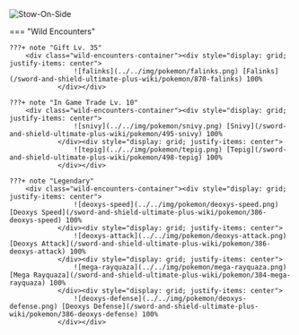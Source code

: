 <img src="../../img/routes/Stow-On-Side.png" alt="Stow-On-Side"/>

=== "Wild Encounters"


	???+ note "Gift Lv. 35"
		<div class="wild-encounters-container"><div style="display: grid; justify-items: center">
                    ![falinks](../../img/pokemon/falinks.png) [Falinks](/sword-and-shield-ultimate-plus-wiki/pokemon/870-falinks) 100%
                </div></div>

	???+ note "In Game Trade Lv. 10"
		<div class="wild-encounters-container"><div style="display: grid; justify-items: center">
                    ![snivy](../../img/pokemon/snivy.png) [Snivy](/sword-and-shield-ultimate-plus-wiki/pokemon/495-snivy) 100%
                </div><div style="display: grid; justify-items: center">
                    ![tepig](../../img/pokemon/tepig.png) [Tepig](/sword-and-shield-ultimate-plus-wiki/pokemon/498-tepig) 100%
                </div></div>

	???+ note "Legendary"
		<div class="wild-encounters-container"><div style="display: grid; justify-items: center">
                    ![deoxys-speed](../../img/pokemon/deoxys-speed.png) [Deoxys Speed](/sword-and-shield-ultimate-plus-wiki/pokemon/386-deoxys-speed) 100%
                </div><div style="display: grid; justify-items: center">
                    ![deoxys-attack](../../img/pokemon/deoxys-attack.png) [Deoxys Attack](/sword-and-shield-ultimate-plus-wiki/pokemon/386-deoxys-attack) 100%
                </div><div style="display: grid; justify-items: center">
                    ![mega-rayquaza](../../img/pokemon/mega-rayquaza.png) [Mega Rayquaza](/sword-and-shield-ultimate-plus-wiki/pokemon/384-mega-rayquaza) 100%
                </div><div style="display: grid; justify-items: center">
                    ![deoxys-defense](../../img/pokemon/deoxys-defense.png) [Deoxys Defense](/sword-and-shield-ultimate-plus-wiki/pokemon/386-deoxys-defense) 100%
                </div></div>



